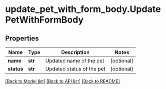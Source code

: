 # update_pet_with_form_body.UpdatePetWithFormBody

## Properties
Name | Type | Description | Notes
------------ | ------------- | ------------- | -------------
**name** | **str** | Updated name of the pet | [optional] 
**status** | **str** | Updated status of the pet | [optional] 

[[Back to Model list]](../README.md#documentation-for-models) [[Back to API list]](../README.md#documentation-for-api-endpoints) [[Back to README]](../README.md)


